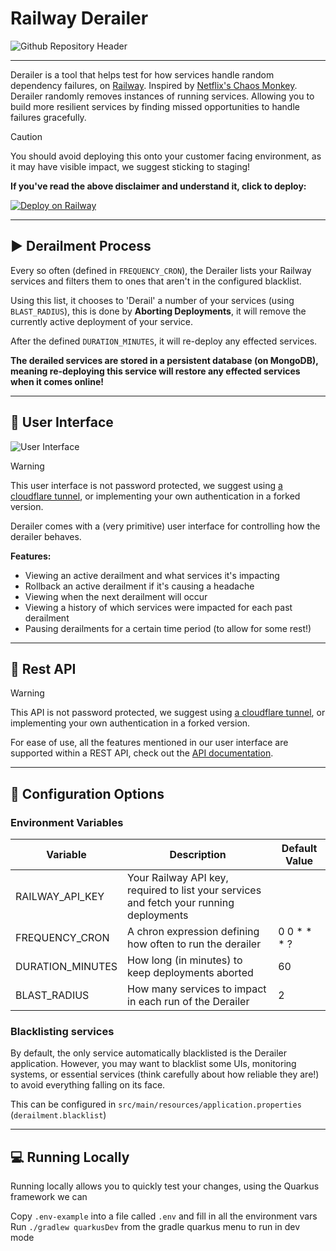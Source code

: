 # Railway Derailer

![Github Repository Header](https://github.com/user-attachments/assets/0af361a4-2a0a-4362-800b-36d19299ee9d)

---

Derailer is a tool that helps test for how services handle random dependency failures,
on [Railway](https://railway.com). Inspired by [Netflix's Chaos Monkey](https://github.com/Netflix/chaosmonkey).
Derailer randomly removes instances of running services. Allowing you to build more
resilient services by finding missed opportunities to handle failures gracefully.

> [!CAUTION]
> You should avoid deploying this onto your customer facing environment, as it may have visible impact, we suggest
> sticking to staging!

**If you've read the above disclaimer and understand it, click to deploy:**

[![Deploy on Railway](https://railway.com/button.svg)](https://railway.com/template/FMEpOh?referralCode=A6ij-A)

---

## ▶️ Derailment Process

Every so often (defined in `FREQUENCY_CRON`), the Derailer lists your Railway services and filters them to ones that
aren't in the configured blacklist.

Using this list, it chooses to 'Derail' a number of your services (using `BLAST_RADIUS`), this is done by **Aborting
Deployments**, it will remove the currently active deployment of your service.

After the defined `DURATION_MINUTES`, it will re-deploy any effected services.

**The derailed services are stored in a persistent database (on MongoDB), meaning re-deploying this service will restore
any effected services when it comes online!**

---

## 👀 User Interface

![User Interface](https://i.imgur.com/xu3Sy33.png)

> [!WARNING]
> This user interface is not password protected, we suggest
> using [a cloudflare tunnel](https://railway.com/template/cf-tunnel), or implementing your own authentication in a
> forked
> version.

Derailer comes with a (very primitive) user interface for controlling how the derailer behaves.

**Features:**

- Viewing an active derailment and what services it's impacting
- Rollback an active derailment if it's causing a headache
- Viewing when the next derailment will occur
- Viewing a history of which services were impacted for each past derailment
- Pausing derailments for a certain time period (to allow for some rest!)

---

## 🤖 Rest API

> [!WARNING]
> This API is not password protected, we suggest
> using [a cloudflare tunnel](https://railway.com/template/cf-tunnel), or implementing your own authentication in a
> forked
> version.

For ease of use, all the features mentioned in our user interface are supported within a REST API, check out the [API
documentation](docs/openapi/openapi.json).

---

## 🧩 Configuration Options

### Environment Variables

| Variable 	       | Description 	                                                                           | Default Value 	 |
|------------------|-----------------------------------------------------------------------------------------|-----------------|
| RAILWAY_API_KEY  | Your Railway API key, required to list your services and fetch your running deployments |                 |
| FREQUENCY_CRON   | A chron expression defining how often to run the derailer                               | 0 0 * * * ?     |
| DURATION_MINUTES | How long (in minutes) to keep deployments aborted	                                      | 60              |
| BLAST_RADIUS     | How many services to impact in each run of the Derailer                                 | 2               |

### Blacklisting services

By default, the only service automatically blacklisted is the Derailer application. However, you may want to blacklist
some UIs, monitoring systems, or essential services (think carefully about how reliable they are!) to avoid everything
falling on its face.

This can be configured in `src/main/resources/application.properties` (`derailment.blacklist`)

---

## 💻 Running Locally

Running locally allows you to quickly test your changes, using the Quarkus framework we can

Copy `.env-example` into a file called `.env` and fill in all the environment vars
Run `./gradlew quarkusDev` from the gradle quarkus menu to run in dev mode
